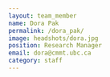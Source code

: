 ```yaml
---
layout: team_member
name: Dora Pak
permalink: /dora_pak/
image: headshots/dora.jpg
position: Research Manager
email: dora@cmmt.ubc.ca
category: staff
---
```

